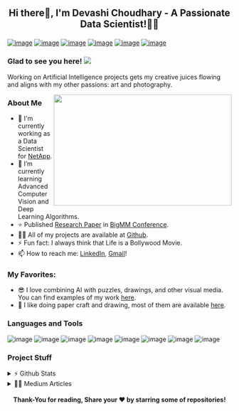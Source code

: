 ## <p align="center"> Hi there👋, I'm Devashi Choudhary - A Passionate Data Scientist!👩‍💻 </p>

[![image](https://img.shields.io/badge/LinkedIn-0077B5?style=for-the-badge&logo=linkedin&logoColor=white)](https://in.linkedin.com/in/devashi-choudhary-84677b109)
[![image](https://img.shields.io/badge/Medium-12100E?style=for-the-badge&logo=medium&logoColor=white)](https://devashi-choudhary.medium.com/)
[![image](https://img.shields.io/badge/YouTube-FF0000?style=for-the-badge&logo=youtube&logoColor=white)](https://www.youtube.com/channel/UC1T2KSLQNQNEhvnLHY5fnsA)
[![image](https://img.shields.io/badge/Gmail-D14836?style=for-the-badge&logo=gmail&logoColor=white)](mailto:devashi882@gmail.com)
[![image](https://img.shields.io/badge/Instagram-E4405F?style=for-the-badge&logo=instagram&logoColor=white)](https://www.instagram.com/devashi_25/?hl=en) 
[![image](https://img.shields.io/badge/Blogger-FF5722?style=for-the-badge&logo=blogger&logoColor=white)](https://www.youtube.com/watch?v=1dCSVRR9w6g&list=PLLZ6osVVFkyUMcdQ0I03ClL2TyyDRcIi8)


### Glad to see you here!  ![](https://komarev.com/ghpvc/?username=Devashi-Choudhary&color=blueviolet)

Working on Artificial Intelligence projects gets my creative juices flowing and aligns with my other passions: art and photography.

<img align="right" width="400" height="250" src="https://drive.google.com/uc?export=view&id=1SBE9oKK4n9OzssC-RW0Z6xdFH_4M9rWJ">

### About Me

- 💼 I'm currently working as a Data Scientist for [NetApp](https://www.netapp.com/).
- 🌱 I’m currently learning Advanced Computer Vision and Deep Learning Algorithms.
- ⭐ Published [Research Paper](https://ieeexplore.ieee.org/abstract/document/9232510?casa_token=-3YjOWQ8QfYAAAAA:3rQLIjZ59fCJ__xcWFN0HSD_2d4VGj6j7UIZ65oW3oDryAnTeqVe3OKw7jcBmLgoUIhjN4HbLLI) in [BigMM Conference](http://bigmm.midas.iiitd.edu.in/).
- 👨‍💻 All of my projects are available at [Github](https://github.com/Devashi-Choudhary/Devashi-Choudhary).
- ⚡ Fun fact: I always think that Life is a Bollywood Movie.
- 📫 How to reach me: [LinkedIn](https://in.linkedin.com/in/devashi-choudhary-84677b109), [Gmail](mailto:devashi882@gmail.com)!

### My Favorites:

- 😎 I love combining AI with puzzles, drawings, and other visual media. You can find examples of my work [here](https://www.youtube.com/watch?v=CNzuO1nFK2M&list=PLLZ6osVVFkyXPXC2pMJrqR-RjvCAR82S5).
- 👯 I like doing paper craft and drawing, most of them are available [here](https://www.instagram.com/devashi_25/reels/?hl=en).




### Languages and Tools

![image](https://img.shields.io/badge/Python-3776AB?style=for-the-badge&logo=python&logoColor=white)
![image](https://img.shields.io/badge/TensorFlow-FF6F00?style=for-the-badge&logo=TensorFlow&logoColor=white)
![image](https://img.shields.io/badge/Keras-D00000?style=for-the-badge&logo=Keras&logoColor=white)
![image](https://img.shields.io/badge/PyTorch-EE4C2C?style=for-the-badge&logo=PyTorch&logoColor=white)
![image](https://img.shields.io/badge/LaTeX-47A141?style=for-the-badge&logo=LaTeX&logoColor=white)
![image](https://img.shields.io/badge/MySQL-00000F?style=for-the-badge&logo=mysql&logoColor=white)
![image](https://img.shields.io/badge/OpenCV-27338e?style=for-the-badge&logo=OpenCV&logoColor=white)
![image](https://img.shields.io/badge/Jupyter-F37626.svg?&style=for-the-badge&logo=Jupyter&logoColor=white)

### Project Stuff


<details> 
    <summary> 
      ⚡ Github Stats
    </summary> 
  
  
![Devashi's GitHub stats](https://github-readme-stats.vercel.app/api?username=Devashi-Choudhary&show_icons=true&theme=tokyonight) 
  
  
</details>


<details>
  <summary>
    ✍🏼 Medium Articles
  </summary>
  
  
- [Welcome to the world of Creativity and Technology!](https://devashi-choudhary.medium.com/welcome-to-the-world-of-creativity-and-technology-ae2be8a35916)
- [Cartoon Character Recognition using Deep Learning](https://medium.com/nerd-for-tech/cartoon-character-recognition-using-deep-learning-c1ece3dbd94c)
- [AI Dance based on Human Pose Estimation](https://medium.com/nerd-for-tech/ai-dance-based-on-human-pose-estimation-738ac2ff6d1f)
- [Recognizing Real-Time Creativity of User using Deep Learning](https://medium.com/analytics-vidhya/recognizing-real-time-creativity-of-user-using-deep-learning-786cbc5cd292)

  
</details>  


#### <p align="center"> Thank-You for reading, Share your ❤️ by starring some of repositories! </p>



